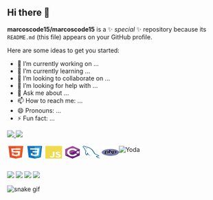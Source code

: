 ## Hi there 👋

**marcoscode15/marcoscode15** is a ✨ _special_ ✨ repository because its `README.md` (this file) appears on your GitHub profile.

Here are some ideas to get you started:

- 🔭 I’m currently working on ...
- 🌱 I’m currently learning ...
- 👯 I’m looking to collaborate on ...
- 🤔 I’m looking for help with ...
- 💬 Ask me about ...
- 📫 How to reach me: ...
- 😄 Pronouns: ...
- ⚡ Fun fact: ...


<div style="display: flex;">
    <a href="https://beacons.ai/marcoscode15">
        <img style="width: 48%;" src="https://github-readme-stats.vercel.app/api?username=marcoscode15&show_icons=true&theme=dracula&include_all_commits=true&count_private=true"/>
        <img style="width: 48%;" src="https://github-readme-stats.vercel.app/api/top-langs/?username=marcoscode15&layout=compact&langs_count=16&theme=dracula"/>
    </a>
</div>

<div style="display: inline-block"><br>
    <img align="center" alt="HTML" height="30" width="40" src="https://raw.githubusercontent.com/devicons/devicon/master/icons/html5/html5-original.svg">
    <img align="center" alt="CSS" height="30" width="40" src="https://raw.githubusercontent.com/devicons/devicon/master/icons/css3/css3-original.svg">
    <img align="center" alt="JavaScript" height="30" width="40" src="https://raw.githubusercontent.com/devicons/devicon/master/icons/javascript/javascript-plain.svg">
    <img align="center" alt="C#" height="30" width="40" src="https://raw.githubusercontent.com/devicons/devicon/master/icons/csharp/csharp-original.svg">
    <img align="center" alt="SQL" height="30" width="40" src="https://raw.githubusercontent.com/devicons/devicon/master/icons/mysql/mysql-original.svg">
    <img align="center" alt="PHP" height="30" width="40" src="https://raw.githubusercontent.com/devicons/devicon/master/icons/php/php-original.svg">
    <img align="right" alt="Yoda" src="https://cdn.discordapp.com/attachments/1242911103902548110/1246585967364669521/download20240606185451.png?ex=665ced27&is=665b9ba7&hm=55e9bba8e60e2d6faa354fa73f6ca525610263be9cb696eae7fc7fcefc159dd3" width="200">
</div>

##

<div>
    <a href="https://www.linkedin.com/in/marcos-paulo-nunes-elias-075580310/" target="_blank"><img src="https://img.shields.io/badge/LinkedIn-0077B5?style=for-the-badge&logo=linkedin&logoColor=white"></a>
    <a href="mailto:marcoscode15@gmail.com"><img src="https://img.shields.io/badge/Gmail-D14836?style=for-the-badge&logo=gmail&logoColor=white"></a>
    <a href="https://www.instagram.com/marcospne/" target="_blank"><img src="https://img.shields.io/badge/Instagram-E4405F?style=for-the-badge&logo=instagram&logoColor=white"></a>
    <a href="https://discord.gg/marcoseliaspn" target="_blank"><img src="https://img.shields.io/badge/Discord-7289DA?style=for-the-badge&logo=discord&logoColor=white"></a>
</div>


![snake gif](https://github.com/marcoscode15/marcoscode15/blob/output/github-contribution-grid-snake.gif)






